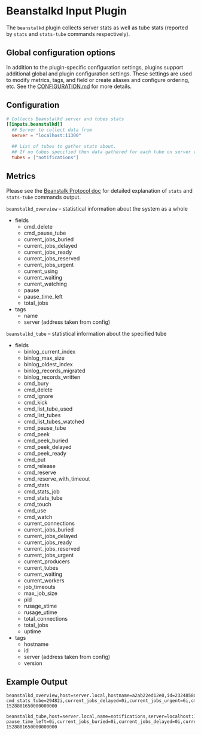 # Beanstalkd Input Plugin

The `beanstalkd` plugin collects server stats as well as tube stats (reported by
`stats` and `stats-tube` commands respectively).

## Global configuration options <!-- @/docs/includes/plugin_config.md -->

In addition to the plugin-specific configuration settings, plugins support
additional global and plugin configuration settings. These settings are used to
modify metrics, tags, and field or create aliases and configure ordering, etc.
See the [CONFIGURATION.md][CONFIGURATION.md] for more details.

[CONFIGURATION.md]: ../../../docs/CONFIGURATION.md#plugins

## Configuration

```toml @sample.conf
# Collects Beanstalkd server and tubes stats
[[inputs.beanstalkd]]
  ## Server to collect data from
  server = "localhost:11300"

  ## List of tubes to gather stats about.
  ## If no tubes specified then data gathered for each tube on server reported by list-tubes command
  tubes = ["notifications"]
```

## Metrics

Please see the [Beanstalk Protocol
doc](https://raw.githubusercontent.com/kr/beanstalkd/master/doc/protocol.txt)
for detailed explanation of `stats` and `stats-tube` commands output.

`beanstalkd_overview` – statistical information about the system as a whole

- fields
  - cmd_delete
  - cmd_pause_tube
  - current_jobs_buried
  - current_jobs_delayed
  - current_jobs_ready
  - current_jobs_reserved
  - current_jobs_urgent
  - current_using
  - current_waiting
  - current_watching
  - pause
  - pause_time_left
  - total_jobs
- tags
  - name
  - server (address taken from config)

`beanstalkd_tube` – statistical information about the specified tube

- fields
  - binlog_current_index
  - binlog_max_size
  - binlog_oldest_index
  - binlog_records_migrated
  - binlog_records_written
  - cmd_bury
  - cmd_delete
  - cmd_ignore
  - cmd_kick
  - cmd_list_tube_used
  - cmd_list_tubes
  - cmd_list_tubes_watched
  - cmd_pause_tube
  - cmd_peek
  - cmd_peek_buried
  - cmd_peek_delayed
  - cmd_peek_ready
  - cmd_put
  - cmd_release
  - cmd_reserve
  - cmd_reserve_with_timeout
  - cmd_stats
  - cmd_stats_job
  - cmd_stats_tube
  - cmd_touch
  - cmd_use
  - cmd_watch
  - current_connections
  - current_jobs_buried
  - current_jobs_delayed
  - current_jobs_ready
  - current_jobs_reserved
  - current_jobs_urgent
  - current_producers
  - current_tubes
  - current_waiting
  - current_workers
  - job_timeouts
  - max_job_size
  - pid
  - rusage_stime
  - rusage_utime
  - total_connections
  - total_jobs
  - uptime
- tags
  - hostname
  - id
  - server (address taken from config)
  - version

## Example Output

```shell
beanstalkd_overview,host=server.local,hostname=a2ab22ed12e0,id=232485800aa11b24,server=localhost:11300,version=1.10 cmd_stats_tube=29482i,current_jobs_delayed=0i,current_jobs_urgent=6i,cmd_kick=0i,cmd_stats=7378i,cmd_stats_job=0i,current_waiting=0i,max_job_size=65535i,pid=6i,cmd_bury=0i,cmd_reserve_with_timeout=0i,cmd_touch=0i,current_connections=1i,current_jobs_ready=6i,current_producers=0i,cmd_delete=0i,cmd_list_tubes=7369i,cmd_peek_ready=0i,cmd_put=6i,cmd_use=3i,cmd_watch=0i,current_jobs_reserved=0i,rusage_stime=6.07,cmd_list_tubes_watched=0i,cmd_pause_tube=0i,total_jobs=6i,binlog_records_migrated=0i,cmd_list_tube_used=0i,cmd_peek_delayed=0i,cmd_release=0i,current_jobs_buried=0i,job_timeouts=0i,binlog_current_index=0i,binlog_max_size=10485760i,total_connections=7378i,cmd_peek_buried=0i,cmd_reserve=0i,current_tubes=4i,binlog_records_written=0i,cmd_peek=0i,rusage_utime=1.13,uptime=7099i,binlog_oldest_index=0i,current_workers=0i,cmd_ignore=0i 1528801650000000000

beanstalkd_tube,host=server.local,name=notifications,server=localhost:11300 pause_time_left=0i,current_jobs_buried=0i,current_jobs_delayed=0i,current_jobs_reserved=0i,current_using=0i,current_waiting=0i,pause=0i,total_jobs=3i,cmd_delete=0i,cmd_pause_tube=0i,current_jobs_ready=3i,current_jobs_urgent=3i,current_watching=0i 1528801650000000000
```
